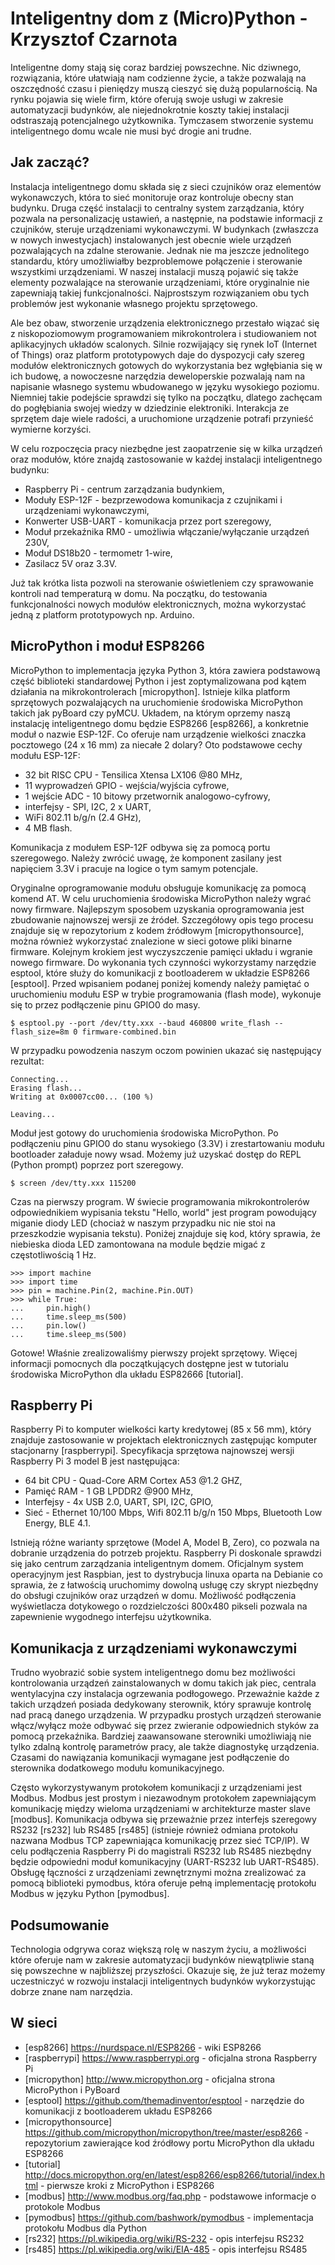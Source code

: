 # Inteligentny dom z (Micro)Python - Krzysztof Czarnota

Inteligentne domy stają się coraz bardziej powszechne. Nic dziwnego, rozwiązania, które ułatwiają nam codzienne życie, a także pozwalają na oszczędność czasu i pieniędzy muszą cieszyć się dużą popularnością. Na rynku pojawia się wiele firm, które oferują swoje usługi w zakresie automatyzacji budynków, ale niejednokrotnie koszty takiej instalacji odstraszają potencjalnego użytkownika. Tymczasem stworzenie systemu inteligentnego domu wcale nie musi być drogie ani trudne.

## Jak zacząć?
Instalacja inteligentnego domu składa się z sieci czujników oraz elementów wykonawczych, która to sieć monitoruje oraz kontroluje obecny stan budynku. Druga część instalacji to centralny system zarządzania, który pozwala na personalizację ustawień, a następnie, na podstawie informacji z czujników, steruje urządzeniami wykonawczymi. W budynkach (zwłaszcza w nowych inwestycjach) instalowanych jest obecnie wiele urządzeń pozwalających na zdalne sterowanie. Jednak nie ma jeszcze jednolitego standardu, który umożliwiałby bezproblemowe połączenie i sterowanie wszystkimi urządzeniami. W naszej instalacji muszą pojawić się także elementy pozwalające na sterowanie urządzeniami, które oryginalnie nie zapewniają takiej funkcjonalności. Najprostszym rozwiązaniem obu tych problemów jest wykonanie własnego projektu sprzętowego.

Ale bez obaw, stworzenie urządzenia elektronicznego przestało wiązać się z niskopoziomowym programowaniem mikrokontrolera i studiowaniem not aplikacyjnych układów scalonych. Silnie rozwijający się rynek IoT (Internet of Things) oraz platform prototypowych daje do dyspozycji cały szereg modułów elektronicznych gotowych do wykorzystania bez wgłębiania się w ich budowę, a nowoczesne narzędzia deweloperskie pozwalają nam na napisanie własnego systemu wbudowanego w języku wysokiego poziomu. Niemniej takie podejście sprawdzi się tylko na początku, dlatego zachęcam do pogłębiania swojej wiedzy w dziedzinie elektroniki. Interakcja ze sprzętem daje wiele radości, a uruchomione urządzenie potrafi przynieść wymierne korzyści.

W celu rozpoczęcia pracy niezbędne jest zaopatrzenie się w kilka urządzeń oraz modułów, które znajdą zastosowanie w każdej instalacji inteligentnego budynku:
* Raspberry Pi - centrum zarządzania budynkiem,
* Moduły ESP-12F - bezprzewodowa komunikacja z czujnikami i urządzeniami wykonawczymi,
* Konwerter USB-UART - komunikacja przez port szeregowy,
* Moduł przekaźnika RM0 - umożliwia włączanie/wyłączanie urządzeń 230V,
* Moduł DS18b20 - termometr 1-wire,
* Zasilacz 5V oraz 3.3V.

Już tak krótka lista pozwoli na sterowanie oświetleniem czy sprawowanie kontroli nad temperaturą w domu. Na początku, do testowania funkcjonalności nowych modułów elektronicznych, można wykorzystać jedną z platform prototypowych np. Arduino.

## MicroPython i moduł ESP8266
MicroPython to implementacja języka Python 3, która zawiera podstawową część biblioteki standardowej Python i jest zoptymalizowana pod kątem działania na mikrokontrolerach [micropython]. Istnieje kilka platform sprzętowych pozwalających na uruchomienie środowiska MicroPython takich jak pyBoard czy pyMCU. Układem, na którym oprzemy naszą instalację inteligentnego domu będzie ESP8266 [esp8266], a konkretnie moduł o nazwie ESP-12F.
Co oferuje nam urządzenie wielkości znaczka pocztowego (24 x 16 mm) za niecałe 2 dolary? Oto podstawowe cechy modułu ESP-12F:
- 32 bit RISC CPU - Tensilica Xtensa LX106 @80 MHz,
- 11 wyprowadzeń GPIO - wejścia/wyjścia cyfrowe,
- 1 wejście ADC - 10 bitowy przetwornik analogowo-cyfrowy,
- interfejsy - SPI, I2C, 2 x UART,
- WiFi 802.11 b/g/n (2.4 GHz),
- 4 MB flash.

Komunikacja z modułem ESP-12F odbywa się za pomocą portu szeregowego. Należy zwrócić uwagę, że komponent zasilany jest napięciem 3.3V i pracuje na logice o tym samym potencjale.

Oryginalne oprogramowanie modułu obsługuje komunikację za pomocą komend AT. W celu uruchomienia środowiska MicroPython należy wgrać nowy firmware. Najlepszym sposobem uzyskania oprogramowania jest zbudowanie najnowszej wersji ze źródeł. Szczegółowy opis tego procesu znajduje się w repozytorium z kodem źródłowym [micropythonsource], można również wykorzystać znalezione w sieci gotowe pliki binarne firmware. Kolejnym krokiem jest wyczyszczenie pamięci układu i wgranie nowego firmware. Do wykonania tych czynności wykorzystamy narzędzie esptool, które służy do komunikacji z bootloaderem w układzie ESP8266 [esptool]. Przed wpisaniem podanej poniżej komendy należy pamiętać o uruchomieniu modułu ESP w trybie programowania (flash mode), wykonuje się to przez podłączenie pinu GPIO0 do masy.

    $ esptool.py --port /dev/tty.xxx --baud 460800 write_flash --flash_size=8m 0 firmware-combined.bin

W przypadku powodzenia naszym oczom powinien ukazać się następujący rezultat:

    Connecting...
    Erasing flash...
    Writing at 0x0007cc00... (100 %)

    Leaving...

Moduł jest gotowy do uruchomienia środowiska MicroPython. Po podłączeniu pinu GPIO0 do stanu wysokiego (3.3V) i zrestartowaniu modułu bootloader załaduje nowy wsad. Możemy już uzyskać dostęp do REPL (Python prompt) poprzez port szeregowy.

    $ screen /dev/tty.xxx 115200

Czas na pierwszy program. W świecie programowania mikrokontrolerów odpowiednikiem wypisania tekstu "Hello, world" jest program powodujący miganie diody LED (chociaż w naszym przypadku nic nie stoi na przeszkodzie wypisania tekstu). Poniżej znajduje się kod, który sprawia, że niebieska dioda LED zamontowana na module będzie migać z częstotliwością 1 Hz.

    >>> import machine
    >>> import time
    >>> pin = machine.Pin(2, machine.Pin.OUT)
    >>> while True:
    ...     pin.high()
    ...     time.sleep_ms(500)
    ...     pin.low()
    ...     time.sleep_ms(500)

Gotowe! Właśnie zrealizowaliśmy pierwszy projekt sprzętowy. Więcej informacji pomocnych dla początkujących dostępne jest w tutorialu środowiska MicroPython dla układu ESP82666 [tutorial].


## Raspberry Pi
Raspberry Pi to komputer wielkości karty kredytowej (85 x 56 mm), który znajduje zastosowanie w projektach elektronicznych zastępując komputer stacjonarny [raspberrypi]. Specyfikacja sprzętowa najnowszej wersji Raspberry Pi 3 model B jest następująca:
* 64 bit CPU - Quad-Core ARM Cortex A53 @1.2 GHZ,
* Pamięć RAM - 1 GB LPDDR2 @900 MHz,
* Interfejsy - 4x USB 2.0, UART, SPI, I2C, GPIO,
* Sieć - Ethernet 10/100 Mbps, Wifi 802.11 b/g/n 150 Mbps, Bluetooth Low Energy, BLE 4.1.

Istnieją różne warianty sprzętowe (Model A, Model B, Zero), co pozwala na dobranie urządzenia do potrzeb projektu. Raspberry Pi doskonale sprawdzi się jako centrum zarządzania inteligentnym domem. Oficjalnym system operacyjnym jest Raspbian, jest to dystrybucja linuxa oparta na Debianie co sprawia, że z łatwością uruchomimy dowolną usługę czy skrypt niezbędny do obsługi czujników oraz urządzeń w domu. Możliwość podłączenia wyświetlacza dotykowego o rozdzielczości 800x480 pikseli pozwala na zapewnienie wygodnego interfejsu użytkownika.

## Komunikacja z urządzeniami wykonawczymi
Trudno wyobrazić sobie system inteligentnego domu bez możliwości kontrolowania urządzeń zainstalowanych w domu takich jak piec, centrala wentylacyjna czy instalacja ogrzewania podłogowego. Przeważnie każde z takich urządzeń posiada dedykowany sterownik, który sprawuje kontrolę nad pracą danego urządzenia. W przypadku prostych urządzeń sterowanie włącz/wyłącz może odbywać się przez zwieranie odpowiednich styków za pomocą przekaźnika. Bardziej zaawansowane sterowniki umożliwiają nie tylko zdalną kontrolę parametrów pracy, ale także diagnostykę urządzenia. Czasami do nawiązania komunikacji wymagane jest podłączenie do sterownika dodatkowego modułu komunikacyjnego.

Często wykorzystywanym protokołem komunikacji z urządzeniami jest Modbus. Modbus jest prostym i niezawodnym protokołem zapewniającym komunikację między wieloma urządzeniami w architekturze master slave [modbus]. Komunikacja odbywa się przeważnie przez interfejs szeregowy RS232 [rs232] lub RS485 [rs485] (istnieje również odmiana protokołu nazwana Modbus TCP zapewniająca komunikację przez sieć TCP/IP). W celu podłączenia Raspberry Pi do magistrali RS232 lub RS485 niezbędny będzie odpowiedni moduł komunikacyjny (UART-RS232 lub UART-RS485). Obsługę łączności z urządzeniami zewnętrznymi można zrealizować za pomocą biblioteki pymodbus, która oferuje pełną implementację protokołu Modbus w języku Python [pymodbus].

## Podsumowanie
Technologia odgrywa coraz większą rolę w naszym życiu, a możliwości które oferuje nam w zakresie automatyzacji budynków niewątpliwie staną się powszechne w najbliższej przyszłości. Okazuje się, że już teraz możemy uczestniczyć w rozwoju instalacji inteligentnych budynków wykorzystując dobrze znane nam narzędzia.

## W sieci
* [esp8266] https://nurdspace.nl/ESP8266 - wiki ESP8266
* [raspberrypi] https://www.raspberrypi.org - oficjalna strona Raspberry Pi
* [micropython] http://www.micropython.org - oficjalna strona MicroPython i PyBoard
* [esptool] https://github.com/themadinventor/esptool - narzędzie do komunikacji z bootloaderem układu ESP8266
* [micropythonsource] https://github.com/micropython/micropython/tree/master/esp8266 - repozytorium zawierające kod źródłowy portu MicroPython dla układu ESP8266
* [tutorial] http://docs.micropython.org/en/latest/esp8266/esp8266/tutorial/index.html - pierwsze kroki z MicroPython i ESP8266
* [modbus] http://www.modbus.org/faq.php - podstawowe informacje o protokole Modbus
* [pymodbus] https://github.com/bashwork/pymodbus - implementacja protokołu Modbus dla Python
* [rs232] https://pl.wikipedia.org/wiki/RS-232 - opis interfejsu RS232
* [rs485] https://pl.wikipedia.org/wiki/EIA-485 - opis interfejsu RS485
